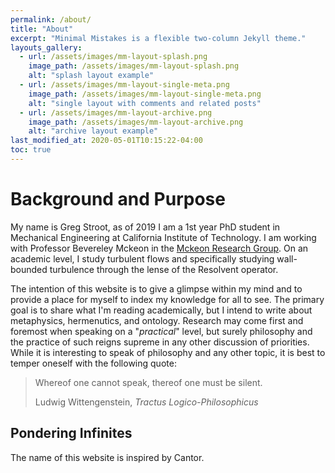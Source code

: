 ```yaml
---
permalink: /about/
title: "About"
excerpt: "Minimal Mistakes is a flexible two-column Jekyll theme."
layouts_gallery:
  - url: /assets/images/mm-layout-splash.png
    image_path: /assets/images/mm-layout-splash.png
    alt: "splash layout example"
  - url: /assets/images/mm-layout-single-meta.png
    image_path: /assets/images/mm-layout-single-meta.png
    alt: "single layout with comments and related posts"
  - url: /assets/images/mm-layout-archive.png
    image_path: /assets/images/mm-layout-archive.png
    alt: "archive layout example"
last_modified_at: 2020-05-01T10:15:22-04:00
toc: true
---
```


# Background and Purpose

My name is Greg Stroot, as of 2019 I am a 1st year PhD student in Mechanical Engineering at California Institute of Technology. I am working with Professor Bevereley Mckeon in the [Mckeon Research Group](https://www.mckeon.caltech.edu/). On an academic level, I study turbulent flows and specifically studying wall-bounded turbulence through the lense of the Resolvent operator.

The intention of this website is to give a glimpse within my mind and to provide a place for myself to index my knowledge for all to see. The primary goal is to share what I'm reading academically, but I intend to write about metaphysics, hermenutics, and ontology. Research may come first and foremost when speaking on a "*practical*" level, but surely philosophy and the practice of such reigns supreme in any other discussion of priorities. While it is interesting to speak of philosophy and any other topic, it is best to temper oneself with the following quote:

> Whereof one cannot speak, thereof one must be silent. 
>
> Ludwig Wittengenstein, *Tractus Logico-Philosophicus* 

## Pondering Infinites

The name of this website is inspired by Cantor. 


